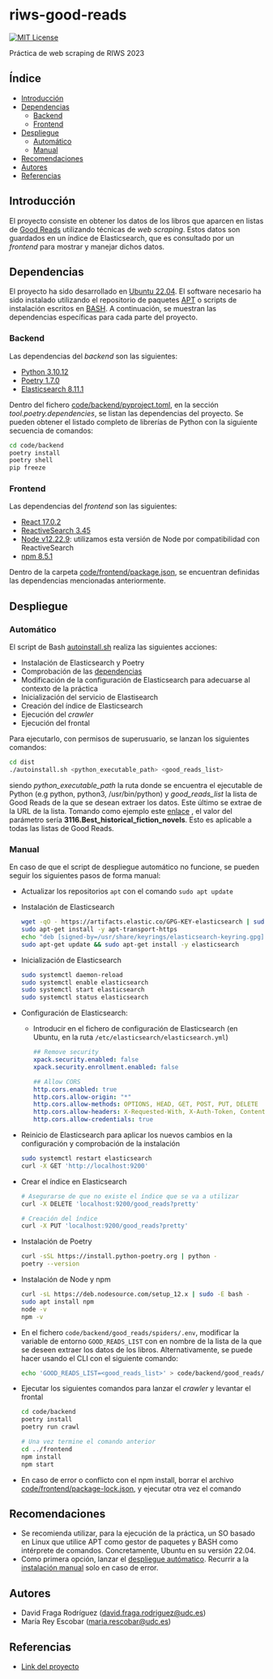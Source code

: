# riws-good-reads <!-- omit in toc -->

[![MIT License][license-shield]][license-url]

Práctica de web scraping de RIWS 2023

## Índice <!-- omit in toc -->

* [Introducción](#introduccion)
* [Dependencias](#dependencias)
    + [Backend](#backend)
    + [Frontend](#frontend)
* [Despliegue](#despliegue)
    + [Automático](#automático)
    + [Manual](#manual)
* [Recomendaciones](#recomendaciones)
* [Autores](#autores)
* [Referencias](#referencias)

## Introducción

El proyecto consiste en obtener los datos de los libros que aparcen en listas
de [Good Reads](https://www.goodreads.com/) utilizando técnicas de
_web scraping_. Estos datos son guardados en un índice de Elasticsearch, que es
consultado por un _frontend_ para mostrar y manejar dichos datos.

## Dependencias

El proyecto ha sido desarrollado en
[Ubuntu 22.04](https://releases.ubuntu.com/jammy/). El software necesario
ha sido instalado utilizando el repositorio de paquetes
[APT](https://ubuntu.com/server/docs/package-management) o scripts de
instalación escritos en [BASH](https://es.wikipedia.org/wiki/Bash).
A continuación, se muestran las dependencias específicas para cada parte
del proyecto.

### Backend

Las dependencias del _backend_ son las siguientes:

* [Python 3.10.12](https://www.python.org/downloads/release/python-31012/)
* [Poetry 1.7.0](https://python-poetry.org/docs/)
* [Elasticsearch 8.11.1](https://github.com/elastic/elasticsearch/releases/tag/v8.11.1)

Dentro del fichero [code/backend/pyproject.toml](code/backend/pyproject.toml),
en la sección _tool.poetry.dependencies_, se listan las dependencias del
proyecto. Se pueden obtener el listado completo de librerías de Python con la
siguiente secuencia de comandos:

```bash
cd code/backend
poetry install
poetry shell
pip freeze
```

### Frontend
Las dependencias del _frontend_ son las siguientes:

* [React 17.0.2](https://github.com/facebook/react/blob/main/CHANGELOG.md#1702-march-22-2021)
* [ReactiveSearch 3.45](https://github.com/appbaseio/reactivesearch/releases/tag/v3.45.0)
* [Node v12.22.9](https://nodejs.org/en/blog/release/v12.22.9): utilizamos esta versión de Node por compatibilidad con
  ReactiveSearch
* [npm 8.5.1](https://www.npmjs.com/package/npm/v/8.5.1)

Dentro de la carpeta [code/frontend/package.json](code/frontend/package.json),
se encuentran definidas las dependencias mencionadas anteriormente.

## Despliegue

### Automático

El script de Bash [autoinstall.sh](dist/autoinstall.sh) realiza las siguientes acciones:

* Instalación de Elasticsearch y Poetry
* Comprobación de las [dependencias](#dependencias)
* Modificación de la configuración de Elasticsearch para adecuarse al contexto
  de la práctica
* Inicialización del servicio de Elastisearch
* Creación del índice de Elasticsearch
* Ejecución del _crawler_
* Ejecución del frontal

Para ejecutarlo, con permisos de superusuario, se lanzan los siguientes
comandos:

```bash
cd dist
./autoinstall.sh <python_executable_path> <good_reads_list>
```

siendo _python_executable_path_ la ruta donde se encuentra el ejecutable de
Python (e.g python, python3, /usr/bin/python) y _good_reads_list_ la lista de
Good Reads de la que se desean extraer los datos. Este último se extrae de la
URL de la lista. Tomando como ejemplo este
[enlace](https://www.goodreads.com/list/show/3116.Best_historical_fiction_novels)
, el valor del parámetro sería **3116.Best_historical_fiction_novels**.
Esto es aplicable a todas las listas de Good Reads.

### Manual

En caso de que el script de despliegue automático no funcione, se pueden
seguir los siguientes pasos de forma manual:

* Actualizar los repositorios `apt` con el comando `sudo apt update`
* Instalación de Elasticsearch

    ```bash
    wget -qO - https://artifacts.elastic.co/GPG-KEY-elasticsearch | sudo gpg --dearmor -o /usr/share/keyrings/elasticsearch-keyring.gpg
    sudo apt-get install -y apt-transport-https
    echo "deb [signed-by=/usr/share/keyrings/elasticsearch-keyring.gpg] https://artifacts.elastic.co/packages/8.x/apt stable main" | sudo tee /etc/apt/sources.list.d/elastic-8.x.list
    sudo apt-get update && sudo apt-get install -y elasticsearch
    ```

* Inicialización de Elasticsearch

    ```bash
    sudo systemctl daemon-reload
    sudo systemctl enable elasticsearch
    sudo systemctl start elasticsearch
    sudo systemctl status elasticsearch
    ```

* Configuración de Elasticsearch:
    + Introducir en el fichero de configuración de Elasticsearch
      (en Ubuntu, en la ruta `/etc/elasticsearch/elasticsearch.yml`)

        ```yml
        ## Remove security
        xpack.security.enabled: false
        xpack.security.enrollment.enabled: false

        ## Allow CORS
        http.cors.enabled: true
        http.cors.allow-origin: "*"
        http.cors.allow-methods: OPTIONS, HEAD, GET, POST, PUT, DELETE
        http.cors.allow-headers: X-Requested-With, X-Auth-Token, Content-Type, Content-Length
        http.cors.allow-credentials: true
        ```

* Reinicio de Elasticsearch para aplicar los nuevos cambios en la configuración
  y comprobación de la instalación

    ```bash
    sudo systemctl restart elasticsearch
    curl -X GET 'http://localhost:9200'
    ```

* Crear el índice en Elasticsearch

    ```bash
    # Asegurarse de que no existe el índice que se va a utilizar
    curl -X DELETE 'localhost:9200/good_reads?pretty'

    # Creación del índice
    curl -X PUT 'localhost:9200/good_reads?pretty'
    ```

* Instalación de Poetry

    ```bash
    curl -sSL https://install.python-poetry.org | python -
    poetry --version
    ```

* Instalación de Node y npm

    ```bash
    curl -sL https://deb.nodesource.com/setup_12.x | sudo -E bash -
    sudo apt install npm
    node -v
    npm -v
    ```

* En el fichero `code/backend/good_reads/spiders/.env`, modificar la variable de
entorno `GOOD_READS_LIST` con en nombre de la lista de la que se deseen extraer
los datos de los libros. Alternativamente, se puede hacer usando el CLI con el
siguiente comando:

    ```bash
    echo 'GOOD_READS_LIST=<good_reads_list>' > code/backend/good_reads/spiders/.env
    ```

* Ejecutar los siguientes comandos para lanzar el _crawler_ y levantar el frontal

    ```bash
    cd code/backend
    poetry install
    poetry run crawl

    # Una vez termine el comando anterior
    cd ../frontend
    npm install
    npm start
    ```
* En caso de error o conflicto con el npm install, borrar el
  archivo [code/frontend/package-lock.json](code/frontend/package-lock.json),
  y ejecutar otra vez el comando

## Recomendaciones

* Se recomienda utilizar, para la ejecución de la práctica, un SO basado en
  Linux que utilice APT como gestor de paquetes y BASH como intérprete de
  comandos. Concretamente, Ubuntu en su versión 22.04.
* Como primera opción, lanzar el [despliegue autómatico](#automatico).
  Recurrir a la [instalación manual](#manual) solo en caso de error.

## Autores

* David Fraga Rodríguez (david.fraga.rodriguez@udc.es)
* María Rey Escobar (maria.rescobar@udc.es)

## Referencias

* [Link del proyecto](https://github.com/dfr99/riws-good-reads)

<!-- VARIABLES -->
[license-shield]:https://img.shields.io/badge/License-MIT-yellow.svg
[license-url]: https://github.com/torusware/ami-backup-lambdas/blob/main/LICENSE
